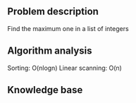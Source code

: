 ## Problem description

Find the maximum one in a list of integers

## Algorithm analysis

Sorting: O(nlogn)
Linear scanning: O(n)

## Knowledge base

